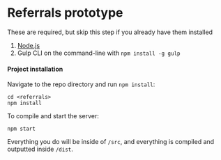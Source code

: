 # Referrals prototype


These are required, but skip this step if you already have them installed

1. [Node.js](https://nodejs.org/en/download/)
2. Gulp CLI on the command-line with `npm install -g gulp`


#### Project installation

Navigate to the repo directory and run `npm install`:

```
cd <referrals>
npm install
```

To compile and start the server:

```
npm start
```

Everything you do will be inside of `/src`, and everything is compiled and outputted inside `/dist`.
